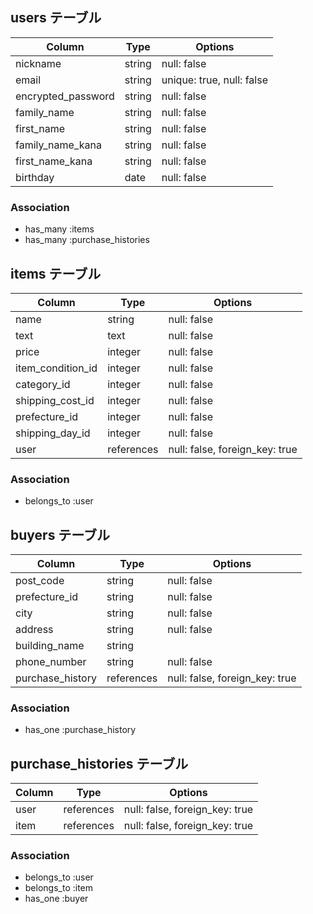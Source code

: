 ## users テーブル

| Column                     | Type   | Options                  |
| -------------------------- | ------ | ----------------------   |
| nickname                   | string | null: false              |
| email                      | string | unique: true, null: false|
| encrypted_password         | string | null: false              |
| family_name                | string | null: false              |
| first_name                 | string | null: false              |
| family_name_kana           | string | null: false              |
| first_name_kana            | string | null: false              |
| birthday                   | date   | null: false              |

### Association

- has_many :items
- has_many  :purchase_histories

## items テーブル

| Column             | Type       | Options                        |
| --------------     | ------     | -----------                    |
| name               | string     | null: false                    |
| text               | text       | null: false                    |
| price              | integer    | null: false                    |
| item_condition_id  | integer    | null: false                    |
| category_id        | integer    | null: false                    |
| shipping_cost_id   | integer    | null: false                    |
| prefecture_id      | integer    | null: false                    |
| shipping_day_id    | integer    | null: false                    |
| user               | references | null: false, foreign_key: true |

### Association

- belongs_to :user

## buyers テーブル

| Column           | Type       | Options                        |
| ---------------- | ---------- | ------------------------------ |
| post_code        | string     | null: false                    |
| prefecture_id    | string     | null: false                    |
| city             | string     | null: false                    |
| address          | string     | null: false                    |
| building_name    | string     |                                |
| phone_number     | string     | null: false                    |
| purchase_history | references | null: false, foreign_key: true |

### Association

- has_one :purchase_history



## purchase_histories テーブル

| Column         | Type       | Options                        |
| -------------- | ---------- | ------------------------------ |
| user           | references | null: false, foreign_key: true |
| item           | references | null: false, foreign_key: true |

### Association

- belongs_to :user
- belongs_to :item
- has_one    :buyer






